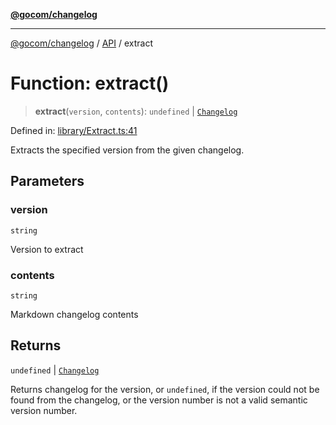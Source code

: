 [**@gocom/changelog**](../README.md)

***

[@gocom/changelog](../README.md) / [API](../Public/API.md) / extract

# Function: extract()

> **extract**(`version`, `contents`): `undefined` \| [`Changelog`](../Types/API.Changelog.md)

Defined in: [library/Extract.ts:41](https://github.com/gocom/changelog/blob/db749aeb3b7fa142eb99a35449a056a38ba2e6fc/src/library/Extract.ts#L41)

Extracts the specified version from the given changelog.

## Parameters

### version

`string`

Version to extract

### contents

`string`

Markdown changelog contents

## Returns

`undefined` \| [`Changelog`](../Types/API.Changelog.md)

Returns changelog for the version, or `undefined`, if the version could not
be found from the changelog, or the version number is not a valid semantic version number.
